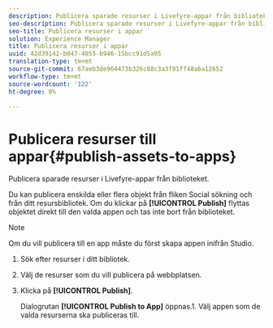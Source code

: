 ```yaml
---
description: Publicera sparade resurser i Livefyre-appar från biblioteket.
seo-description: Publicera sparade resurser i Livefyre-appar från biblioteket.
seo-title: Publicera resurser i appar
solution: Experience Manager
title: Publicera resurser i appar
uuid: 42d39142-b047-4055-b946-15bcc91d5a95
translation-type: tm+mt
source-git-commit: 67aeb3de964473b326c88c3a3f81ff48a6a12652
workflow-type: tm+mt
source-wordcount: '122'
ht-degree: 0%

---
```



# Publicera resurser till appar{#publish-assets-to-apps}

Publicera sparade resurser i Livefyre-appar från biblioteket.

Du kan publicera enskilda eller flera objekt från fliken Social sökning och från ditt resursbibliotek. Om du klickar på **[!UICONTROL Publish]** flyttas objektet direkt till den valda appen och tas inte bort från biblioteket.

>[!NOTE]
>
>Om du vill publicera till en app måste du först skapa appen inifrån Studio.

1. Sök efter resurser i ditt bibliotek.
1. Välj de resurser som du vill publicera på webbplatsen.
1. Klicka på **[!UICONTROL Publish]**.

   Dialogrutan **[!UICONTROL Publish to App]** öppnas.1. Välj appen som de valda resurserna ska publiceras till.
